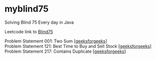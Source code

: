 # myblind75
Solving Blind 75 Every day in Java

Leetcode link to [Blind75](https://leetcode.com/problem-list/oizxjoit/)

Problem Statement 001: Two Sum [[geeksforgeeks](https://www.geeksforgeeks.org/check-if-pair-with-given-sum-exists-in-array/)]
<br>Problem Statement 121: Best Time to Buy and Sell Stock [[geeksforgeeks](https://www.geeksforgeeks.org/best-time-to-buy-and-sell-stock/)]
<br>Problem Statement 217: Contains Duplicate [[geeksforgeeks](https://www.geeksforgeeks.org/check-if-the-given-input-contains-duplicates/)]
